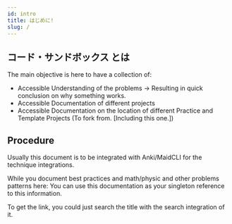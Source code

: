 ```yaml
---
id: intro
title: はじめに!
slug: /
---
```


## コード・サンドボックス とは

The main objective is here to have a collection of:

- Accessible Understanding of the problems -> Resulting in quick conclusion on why something works.
- Accessible Documentation of different projects
- Accessible Documentation on the location of different Practice and Template Projects (To fork from. [Including this one.])


## Procedure

Usually this document is to be integrated with Anki/MaidCLI for the technique integrations.

While you document best practices and math/physic and other problems patterns here: You can use this documentation 
as your singleton reference to this information.

To get the link, you could just search the title with the search integration of it.

